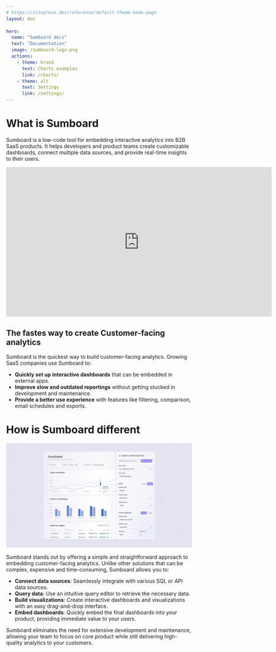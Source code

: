 ```yaml
---
# https://vitepress.dev/reference/default-theme-home-page
layout: doc

hero:
  name: "Sumboard docs"
  text: "Documentation"
  image: /sumboard-logo.png
  actions:
    - theme: brand
      text: Charts examples
      link: /charts/
    - theme: alt
      text: Settings
      link: /settings/
---
```


# What is Sumboard

Sumboard is a low-code tool for embedding interactive analytics into B2B SaaS products. It helps developers and product teams create customizable dashboards, connect multiple data sources, and provide real-time insights to their users.

<iframe width="720" height="405" src="https://www.youtube.com/embed/oskYr81EHwA?si=qdhAj2mC8I3HcXt5" title="Sumboard - embedded analytics" frameborder="0" allow="accelerometer; autoplay; clipboard-write; encrypted-media; gyroscope; picture-in-picture; web-share" referrerpolicy="strict-origin-when-cross-origin" allowfullscreen controls=0 modestbranding=1></iframe>

## The fastes way to create Customer-facing analytics

Sumboard is the quickest way to build customer-facing analytics. Growing SaaS companies use Sumboard to:
* **Quickly set up interactive dashboards** that can be embedded in external apps. 
* **Improve slow and outdated reportings** without getting stucked in development and maintenance. 
* **Provide a better use experience** with features like filtering, comparison, email schedules and exports.

# How is Sumboard different

![Sumboard dashboard editor](sumboard-dashboard-intro.jpg)

Sumboard stands out by offering a simple and straightforward approach to embedding customer-facing analytics. Unlike other solutions that can be complex, expensive and time-consuming, Sumboard allows you to:
* **Connect data sources**: Seamlessly integrate with various SQL or API data sources.
* **Query data**: Use an intuitive query editor to retrieve the necessary data.
* **Build visualizations**: Create interactive dashboards and visualizations with an easy drag-and-drop interface.
* **Embed dashboards**: Quickly embed the final dashboards into your product, providing immediate value to your users.

Sumboard eliminates the need for extensive development and maintenance, allowing your team to focus on core product while still delivering high-quality analytics to your customers.
